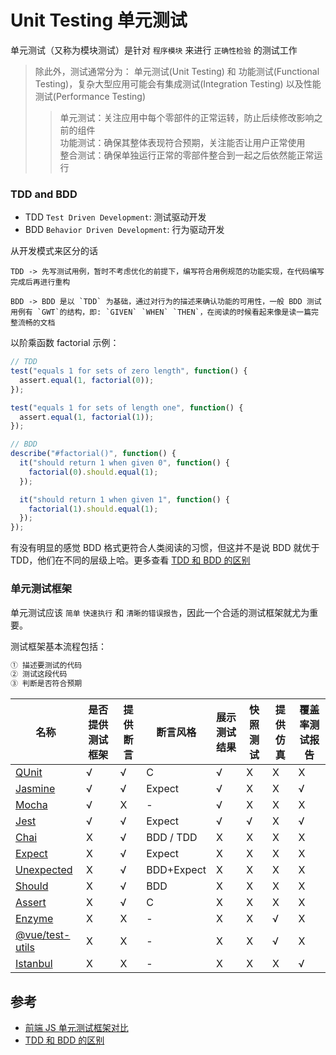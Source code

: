 # Unit Testing 单元测试

单元测试（又称为模块测试）是针对 `程序模块` 来进行 `正确性检验` 的测试工作

> 除此外，测试通常分为： 单元测试(Unit Testing) 和 功能测试(Functional Testing)，复杂大型应用可能会有集成测试(Integration Testing) 以及性能测试(Performance Testing)
>
> > 单元测试：关注应用中每个零部件的正常运转，防止后续修改影响之前的组件  
> > 功能测试：确保其整体表现符合预期，关注能否让用户正常使用  
> > 整合测试：确保单独运行正常的零部件整合到一起之后依然能正常运行

### TDD and BDD

- TDD `Test Driven Development`: 测试驱动开发
- BDD `Behavior Driven Development`: 行为驱动开发

从开发模式来区分的话

```
TDD -> 先写测试用例，暂时不考虑优化的前提下，编写符合用例规范的功能实现，在代码编写完成后再进行重构

BDD -> BDD 是以 `TDD` 为基础，通过对行为的描述来确认功能的可用性，一般 BDD 测试用例有 `GWT`的结构，即: `GIVEN` `WHEN` `THEN`，在阅读的时候看起来像是读一篇完整流畅的文档
```

以阶乘函数 factorial 示例：

```js
// TDD
test("equals 1 for sets of zero length", function() {
  assert.equal(1, factorial(0));
});

test("equals 1 for sets of length one", function() {
  assert.equal(1, factorial(1));
});

// BDD
describe("#factorial()", function() {
  it("should return 1 when given 0", function() {
    factorial(0).should.equal(1);
  });

  it("should return 1 when given 1", function() {
    factorial(1).should.equal(1);
  });
});
```

有没有明显的感觉 BDD 格式更符合人类阅读的习惯，但这并不是说 BDD 就优于 TDD，他们在不同的层级上哈。更多查看 [TDD 和 BDD 的区别](https://blog.csdn.net/yhc166188/article/details/102881306)

### 单元测试框架

单元测试应该 `简单` `快速执行` 和 `清晰的错误报告`，因此一个合适的测试框架就尤为重要。

测试框架基本流程包括：

```js
① 描述要测试的代码
② 测试这段代码
③ 判断是否符合预期
```

| 名称                                        | 是否提供测试框架 | 提供断言 | 断言风格   | 展示测试结果 | 快照测试 | 提供仿真 | 覆盖率测试报告 |
| ------------------------------------------- | ---------------- | -------- | ---------- | ------------ | -------- | -------- | -------------- |
| [QUnit](./docs/qunit.md)                    | √                | √        | C          | √            | X        | X        | X              |
| [Jasmine](./docs/jasmine.md)                | √                | √        | Expect     | √            | X        | X        | √              |
| [Mocha](./docs/mocha.md)                    | √                | X        | -          | √            | X        | X        | X              |
| [Jest](./docs/jest.md)                      | √                | √        | Expect     | √            | √        | X        | √              |
| [Chai](./docs/chai.md)                      | X                | √        | BDD / TDD  | X            | X        | X        | X              |
| [Expect](./docs/expect.md)                  | X                | √        | Expect     | X            | X        | X        | X              |
| [Unexpected](./docs/unexpected.md)          | X                | √        | BDD+Expect | X            | X        | X        | X              |
| [Should](./docs/should.md)                  | X                | √        | BDD        | X            | X        | X        | X              |
| [Assert](./docs/assert.md)                  | X                | √        | C          | X            | X        | X        | X              |
| [Enzyme](./docs/enzyme.md)                  | X                | X        | -          | X            | X        | √        | X              |
| [@vue/test-utils](./docs/vue-test-utils.md) | X                | X        | -          | X            | X        | √        | X              |
| [Istanbul](./docs/istanbul.md)              | X                | X        | -          | X            | X        | X        | √              |

## 参考

- [前端 JS 单元测试框架对比](https://www.cnblogs.com/lihuanqing/p/8533552.html)
- [TDD 和 BDD 的区别](https://blog.csdn.net/yhc166188/article/details/102881306)
